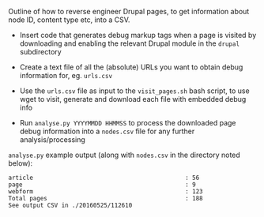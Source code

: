 Outline of how to reverse engineer Drupal pages, to get information about node ID, content type etc, into a CSV.

* Insert code that generates debug markup tags when a page is visited by downloading and enabling the relevant Drupal module in the `drupal` subdirectory

* Create a text file of all the (absolute) URLs you want to obtain debug information for, eg. `urls.csv`

* Use the `urls.csv` file as input to the `visit_pages.sh` bash script, to use wget to visit, generate and download each file with embedded debug info

* Run `analyse.py YYYYMMDD HHMMSS` to process the downloaded page debug information into a `nodes.csv` file for any further analysis/processing

`analyse.py` example output (along with `nodes.csv` in the directory noted below):

```
article                                           : 56
page                                              : 9
webform                                           : 123
Total pages                                       : 188
See output CSV in ./20160525/112610
```